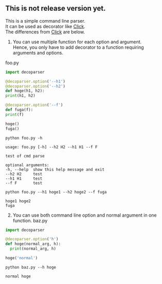 ## This is not release version yet.

This is a simple command line parser.  
It can be used as decorator like [Click][].  
The differences from [Click][] are below.  


1. You can use multiple function for each option and argument.  
Hence, you only have to add decorator to a function requiring arguments and options.  

  foo.py
  ```python
import decoparser

@decoparser.option('--h1')
@decoparser.option('--h2')
def hoge(h1, h2):
  print(h1, h2)

@decoparser.option('--f')
def fuga(f):
  print(f)

hoge()
fuga()
```

  `python foo.py -h`
  ```
usage: foo.py [-h] --h2 H2 --h1 H1 --f F

test of cmd parse

optional arguments:
  -h, --help  show this help message and exit
  --h2 H2     test
  --h1 H1     test
  --f F       test
```
`python foo.py --h1 hoge1 --h2 hoge2 --f fuga`
 ```
hoge1 hoge2
fuga
```

2. You can use both command line option and normal argument in one function.
  baz.py
  ```python
  import decoparser
  
  @decoparser.option('h')
  def hoge(normal_arg, h):
    print(normal_arg, h)
  
  hoge('normal')
  ```
  `python baz.py --h hoge`
  ```
  normal hoge
  ```



[Click]: http://click.pocoo.org/
